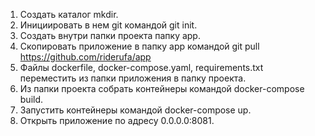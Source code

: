 1. Создать каталог mkdir.
2. Инициировать в нем git командой git init.
3. Создать внутри папки проекта папку app.
4. Скопировать приложение в папку app командой git pull https://github.com/riderufa/app
5. Файлы dockerfile, docker-compose.yaml, requirements.txt переместить из папки приложения в папку проекта.
6. Из папки проекта собрать контейнеры командой docker-compose build.
7. Запустить контейнеры командой docker-compose up.
8. Открыть приложение по адресу 0.0.0.0:8081.